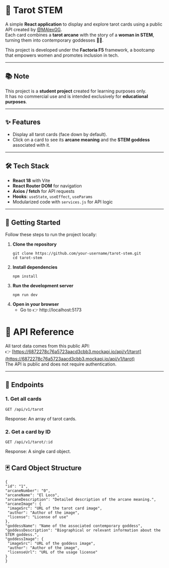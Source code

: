 # 🔮 Tarot STEM

A simple **React application** to display and explore tarot cards using a public API created by [@MAlexGG](https://github.com/MAlexGG).  
Each card combines a **tarot arcane** with the story of a **woman in STEM**, turning them into contemporary goddesses 👩‍🔬.  

This project is developed under the **Factoria F5** framework, a bootcamp that empowers women and promotes inclusion in tech.  

---

## 📚 Note

This project is a **student project** created for learning purposes only.  
It has no commercial use and is intended exclusively for **educational purposes**.

---

## ✨ Features

- Display all tarot cards (face down by default).  
- Click on a card to see its **arcane meaning** and the **STEM goddess** associated with it.  

---

## 🛠️ Tech Stack

- **React 18** with Vite  
- **React Router DOM** for navigation  
- **Axios / fetch** for API requests  
- **Hooks**: `useState`, `useEffect`, `useParams`  
- Modularized code with `services.js` for API logic  

---

## 🚀 Getting Started

Follow these steps to run the project locally:

1. **Clone the repository**
   ```
   git clone https://github.com/your-username/tarot-stem.git
   cd tarot-stem

2. **Install dependencies**
   ```
   npm install

3. **Run the development server**
   ```
   npm run dev
   
4. **Open in your browser**
   - Go to 👉 http://localhost:5173

# 📡 API Reference

All tarot data comes from this public API:  
👉 [https://6872278c76a5723aacd3cbb3.mockapi.io/api/v1/tarot](https://6872278c76a5723aacd3cbb3.mockapi.io/api/v1/tarot)  
The API is public and does not require authentication.

---

## 🔑 Endpoints

### 1. Get all cards
   ```
   GET /api/v1/tarot
   ````
Response: An array of tarot cards.

### 2. Get a card by ID
   ```
   GET /api/v1/tarot/:id
   ```
   Response: A single card object.

## 🃏 Card Object Structure
   ```
   {
  "id": "1",
  "arcaneNumber": "0",
  "arcaneName": "El Loco",
  "arcaneDescription": "Detailed description of the arcane meaning.",
  "arcaneImage": {
    "imageSrc": "URL of the tarot card image",
    "author": "Author of the image",
    "license": "License of use"
  },
  "goddessName": "Name of the associated contemporary goddess",
  "goddessDescription": "Biographical or relevant information about the STEM goddess.",
  "goddessImage": {
    "imageSrc": "URL of the goddess image",
    "author": "Author of the image",
    "licenseUrl": "URL of the usage license"
  }
}
   ```
